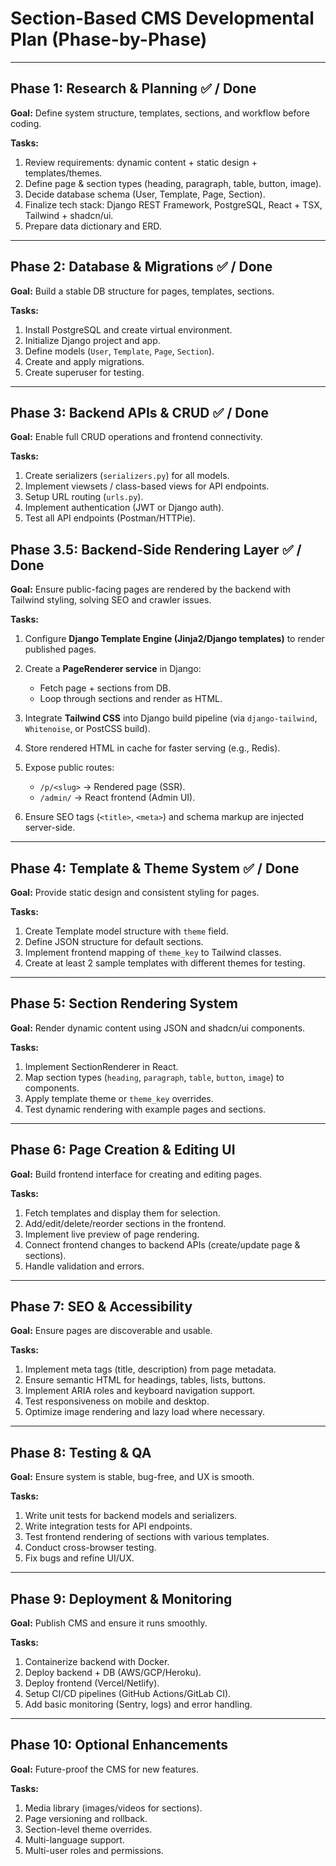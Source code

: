 # **Section-Based CMS Developmental Plan (Phase-by-Phase)**

---

## **Phase 1: Research & Planning** ✅ / Done

**Goal:** Define system structure, templates, sections, and workflow before coding.

**Tasks:**

1. Review requirements: dynamic content + static design + templates/themes.
2. Define page & section types (heading, paragraph, table, button, image).
3. Decide database schema (User, Template, Page, Section).
4. Finalize tech stack: Django REST Framework, PostgreSQL, React + TSX, Tailwind + shadcn/ui.
5. Prepare data dictionary and ERD.

---

## **Phase 2: Database & Migrations** ✅ / Done

**Goal:** Build a stable DB structure for pages, templates, sections.

**Tasks:**

1. Install PostgreSQL and create virtual environment.
2. Initialize Django project and app.
3. Define models (`User`, `Template`, `Page`, `Section`).
4. Create and apply migrations.
5. Create superuser for testing.

---

## **Phase 3: Backend APIs & CRUD** ✅ / Done

**Goal:** Enable full CRUD operations and frontend connectivity.

**Tasks:**

1. Create serializers (`serializers.py`) for all models.
2. Implement viewsets / class-based views for API endpoints.
3. Setup URL routing (`urls.py`).
4. Implement authentication (JWT or Django auth).
5. Test all API endpoints (Postman/HTTPie).

## **Phase 3.5: Backend-Side Rendering Layer** ✅ / Done

**Goal:** Ensure public-facing pages are rendered by the backend with Tailwind styling, solving SEO and crawler issues.

**Tasks:**

1. Configure **Django Template Engine (Jinja2/Django templates)** to render published pages.
2. Create a **PageRenderer service** in Django:

   * Fetch page + sections from DB.
   * Loop through sections and render as HTML.
3. Integrate **Tailwind CSS** into Django build pipeline (via `django-tailwind`, `Whitenoise`, or PostCSS build).
4. Store rendered HTML in cache for faster serving (e.g., Redis).
5. Expose public routes:

   * `/p/<slug>` → Rendered page (SSR).
   * `/admin/` → React frontend (Admin UI).
6. Ensure SEO tags (`<title>`, `<meta>`) and schema markup are injected server-side.


---

## **Phase 4: Template & Theme System** ✅ / Done

**Goal:** Provide static design and consistent styling for pages.

**Tasks:**

1. Create Template model structure with `theme` field.
2. Define JSON structure for default sections.
3. Implement frontend mapping of `theme_key` to Tailwind classes.
4. Create at least 2 sample templates with different themes for testing.

---

## **Phase 5: Section Rendering System**

**Goal:** Render dynamic content using JSON and shadcn/ui components.

**Tasks:**

1. Implement SectionRenderer in React.
2. Map section types (`heading`, `paragraph`, `table`, `button`, `image`) to components.
3. Apply template theme or `theme_key` overrides.
4. Test dynamic rendering with example pages and sections.

---

## **Phase 6: Page Creation & Editing UI**

**Goal:** Build frontend interface for creating and editing pages.

**Tasks:**

1. Fetch templates and display them for selection.
2. Add/edit/delete/reorder sections in the frontend.
3. Implement live preview of page rendering.
4. Connect frontend changes to backend APIs (create/update page & sections).
5. Handle validation and errors.

---

## **Phase 7: SEO & Accessibility**

**Goal:** Ensure pages are discoverable and usable.

**Tasks:**

1. Implement meta tags (title, description) from page metadata.
2. Ensure semantic HTML for headings, tables, lists, buttons.
3. Implement ARIA roles and keyboard navigation support.
4. Test responsiveness on mobile and desktop.
5. Optimize image rendering and lazy load where necessary.

---

## **Phase 8: Testing & QA**

**Goal:** Ensure system is stable, bug-free, and UX is smooth.

**Tasks:**

1. Write unit tests for backend models and serializers.
2. Write integration tests for API endpoints.
3. Test frontend rendering of sections with various templates.
4. Conduct cross-browser testing.
5. Fix bugs and refine UI/UX.

---

## **Phase 9: Deployment & Monitoring**

**Goal:** Publish CMS and ensure it runs smoothly.

**Tasks:**

1. Containerize backend with Docker.
2. Deploy backend + DB (AWS/GCP/Heroku).
3. Deploy frontend (Vercel/Netlify).
4. Setup CI/CD pipelines (GitHub Actions/GitLab CI).
5. Add basic monitoring (Sentry, logs) and error handling.

---

## **Phase 10: Optional Enhancements**

**Goal:** Future-proof the CMS for new features.

**Tasks:**

1. Media library (images/videos for sections).
2. Page versioning and rollback.
3. Section-level theme overrides.
4. Multi-language support.
5. Multi-user roles and permissions.
